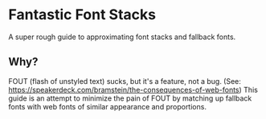 # Fantastic Font Stacks
A super rough guide to approximating font stacks and fallback fonts.

## Why?
FOUT (flash of unstyled text) sucks, but it's a feature, not a bug. (See: https://speakerdeck.com/bramstein/the-consequences-of-web-fonts) This guide is an attempt to minimize the pain of FOUT by matching up fallback fonts with web fonts of similar appearance and proportions.
